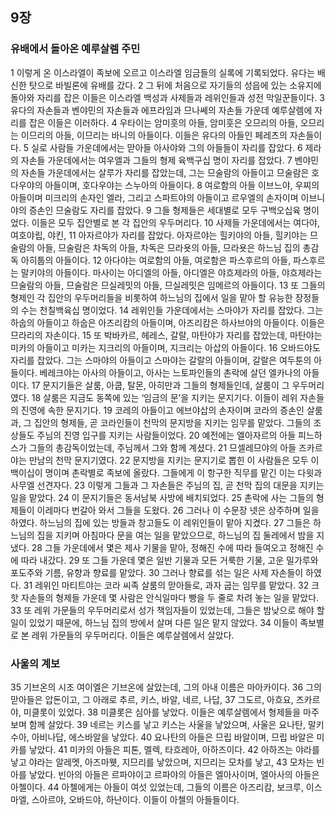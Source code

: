 ## 9장
### 유배에서 돌아온 예루살렘 주민
1 이렇게 온 이스라엘이 족보에 오르고 이스라엘 임금들의 실록에 기록되었다. 유다는 배신한 탓으로 바빌론에 유배를 갔다.
2 그 뒤에 처음으로 자기들의 성읍에 있는 소유지에 돌아와 자리를 잡은 이들은 이스라엘 백성과 사제들과 레위인들과 성전 막일꾼들이다.
3 유다의 자손들과 벤야민의 자손들과 에프라임과 므나쎄의 자손들 가운데 예루살렘에 자리를 잡은 이들은 이러하다.
4 우타이는 암미훗의 아들, 암미훗은 오므리의 아들, 오므리는 이므리의 아들, 이므리는 바니의 아들이다. 이들은 유다의 아들인 페레츠의 자손들이다.
5 실로 사람들 가운데에서는 맏아들 아사야와 그의 아들들이 자리를 잡았다.
6 제라의 자손들 가운데에서는 여우엘과 그들의 형제 육백구십 명이 자리를 잡았다.
7 벤야민의 자손들 가운데에서는 살루가 자리를 잡았는데, 그는 므술람의 아들이고 므술람은 호다우야의 아들이며, 호다우야는 스누아의 아들이다.
8 여로함의 아들 이브느야, 우찌의 아들이며 미크리의 손자인 엘라, 그리고 스파트야의 아들이고 르우엘의 손자이며 이브니야의 증손인 므술람도 자리를 잡았다.
9 그들 형제들은 세대별로 모두 구백오십육 명이었다. 이들은 모두 집안별로 본 각 집안의 우두머리다.
10 사제들 가운데에서는 여다야, 여호야립, 야킨,
11 아자르야가 자리를 잡았다. 아자르야는 힐키야의 아들, 힐키야는 므술람의 아들, 므술람은 차독의 아들, 차독은 므라욧의 아들, 므라욧은 하느님 집의 총감독 아히툽의 아들이다.
12 아다야는 여로함의 아들, 여로함은 파스후르의 아들, 파스후르는 말키야의 아들이다. 마사이는 아디엘의 아들, 아디엘은 야흐제라의 아들, 야흐제라는 므술람의 아들, 므술람은 므실레밋의 아들, 므실레밋은 임메르의 아들이다.
13 또 그들의 형제인 각 집안의 우두머리들을 비롯하여 하느님의 집에서 일을 맡아 할 유능한 장정들의 수는 천칠백육십 명이었다.
14 레위인들 가운데에서는 스마야가 자리를 잡았다. 그는 하숩의 아들이고 하숩은 아즈리캄의 아들이며, 아즈리캄은 하사브야의 아들이다. 이들은 므라리의 자손이다.
15 또 박바카르, 헤레스, 갈랄, 마탄야가 자리를 잡았는데, 마탄야는 미카의 아들이고 미카는 지크리의 아들이며, 지크리는 아삽의 아들이다.
16 오바드야도 자리를 잡았다. 그는 스마야의 아들이고 스마야는 갈랄의 아들이며, 갈랄은 여두툰의 아들이다. 베레크야는 아사의 아들이고, 아사는 느토파인들의 촌락에 살던 엘카나의 아들이다.
17 문지기들은 살룸, 아쿱, 탈몬, 아히만과 그들의 형제들인데, 살룸이 그 우두머리였다.
18 살룸은 지금도 동쪽에 있는 ‘임금의 문’을 지키는 문지기다. 이들이 레위 자손들의 진영에 속한 문지기다.
19 코레의 아들이고 에브야삽의 손자이며 코라의 증손인 살룸과, 그 집안의 형제들, 곧 코라인들이 천막의 문지방을 지키는 임무를 맡았다. 그들의 조상들도 주님의 진영 입구를 지키는 사람들이었다.
20 예전에는 엘아자르의 아들 피느하스가 그들의 총감독이었는데, 주님께서 그와 함께 계셨다.
21 므셀레므야의 아들 즈카르야는 만남의 천막 문지기였다.
22 문지방을 지키는 문지기로 뽑힌 이 사람들은 모두 이백이십이 명이며 촌락별로 족보에 올랐다. 그들에게 이 항구한 직무를 맡긴 이는 다윗과 사무엘 선견자다.
23 이렇게 그들과 그 자손들은 주님의 집, 곧 천막 집의 대문을 지키는 일을 맡았다.
24 이 문지기들은 동서남북 사방에 배치되었다.
25 촌락에 사는 그들의 형제들이 이레마다 번갈아 와서 그들을 도왔다.
26 그러나 이 수문장 넷은 상주하며 일을 하였다. 하느님의 집에 있는 방들과 창고들도 이 레위인들이 맡아 지켰다.
27 그들은 하느님의 집을 지키며 아침마다 문을 여는 일을 맡았으므로, 하느님의 집 둘레에서 밤을 지냈다.
28 그들 가운데에서 몇은 제사 기물을 맡아, 정해진 수에 따라 들여오고 정해진 수에 따라 내갔다.
29 또 그들 가운데 몇은 일반 기물과 모든 거룩한 기물, 고운 밀가루와 포도주와 기름, 유향과 향료를 맡았다.
30 그러나 향료를 섞는 일은 사제 자손들이 하였다.
31 레위인 마티트야는 코라 씨족 살룸의 맏아들로, 과자 굽는 임무를 맡았다.
32 크핫 자손들의 형제들 가운데 몇 사람은 안식일마다 빵을 두 줄로 차려 놓는 일을 맡았다.
33 또 레위 가문들의 우두머리로서 성가 책임자들이 있었는데, 그들은 밤낮으로 해야 할 일이 있었기 때문에, 하느님 집의 방에서 살며 다른 일은 맡지 않았다.
34 이들이 족보별로 본 레위 가문들의 우두머리다. 이들은 예루살렘에서 살았다.
### 사울의 계보
35 기브온의 시조 여이엘은 기브온에 살았는데, 그의 아내 이름은 마아카이다.
36 그의 맏아들은 압돈이고, 그 아래로 추르, 키스, 바알, 네르, 나답,
37 그도르, 아흐요, 즈카르야, 미클롯이 있었다.
38 미클롯은 심아를 낳았다. 이들은 예루살렘에서 형제들을 마주 보며 함께 살았다.
39 네르는 키스를 낳고 키스는 사울을 낳았으며, 사울은 요나탄, 말키수아, 아비나답, 에스바알을 낳았다.
40 요나탄의 아들은 므립 바알이며, 므립 바알은 미카를 낳았다.
41 미카의 아들은 피톤, 멜렉, 타흐레아, 아하즈이다.
42 아하즈는 야라를 낳고 야라는 알레멧, 아즈마웻, 지므리를 낳았으며, 지므리는 모차를 낳고,
43 모차는 빈아를 낳았다. 빈아의 아들은 르파야이고 르파야의 아들은 엘아사이며, 엘아사의 아들은 아첼이다.
44 아첼에게는 아들이 여섯 있었는데, 그들의 이름은 아즈리캄, 보크루, 이스마엘, 스아르야, 오바드야, 하난이다. 이들이 아첼의 아들들이다.
